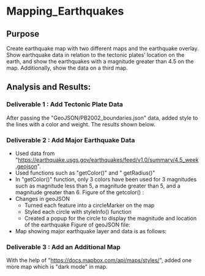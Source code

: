 # Mapping_Earthquakes

## Purpose
Create earthquake map with two different maps and the earthquake overlay. Show earthquake data in relation to the tectonic plates’ location on the earth, and show the earthquakes with a magnitude greater than 4.5 on the map. Additionally, show the data on a third map.


## Analysis and Results:

### Deliverable 1 : Add Tectonic Plate Data
After passing the "GeoJSON/PB2002_boundaries.json" data, added style to the lines with a color and weight. The results shown below.


### Deliverable 2 : Add Major Earthquake Data
- Used data from "https://earthquake.usgs.gov/earthquakes/feed/v1.0/summary/4.5_week.geojson". 
- Used functions such as "getColor()" and " getRadius()"
- In "getColor()" function, only 3 colors have been used for 3 magnitudes such as magnitude less than 5, a magnitude greater than 5, and a magnitude greater than 6.
Figure of the getcolor() :
- Changes in geoJSON 
	- Turned each feature into a circleMarker on the map
	- Styled each circle with styleInfo() function
	- Created a popup for the circle to display the magnitude and location of the earthquake
	Figure of geoJSON file:
- Map showing major earthquake layer and data is as follows:

### Deliverable 3 : Add an Additional Map
With the help of "https://docs.mapbox.com/api/maps/styles/", added one more map which is "dark mode" in map. 

